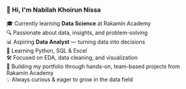 ### 👋 Hi, I'm Nabilah Khoirun Nissa

🎓 Currently learning **Data Science** at Rakamin Academy  
🔍 Passionate about data, insights, and problem-solving  
📊 Aspiring **Data Analyst** — turning data into decisions  
🐍 Learning Python, SQL & Excel   
🛠️ Focused on EDA, data cleaning, and visualization  
🚀 Building my portfolio through hands-on, team-based projects from Rakamin Academy  
💡 Always curious & eager to grow in the data field

